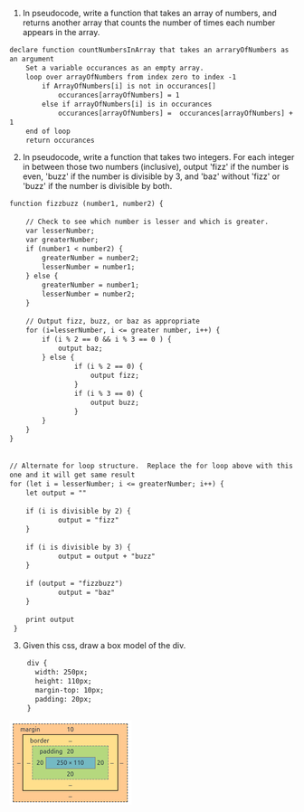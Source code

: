 1. In pseudocode, write a function that takes an array of numbers, and returns another array that counts the number of times each number appears in the array.
``` 
declare function countNumbersInArray that takes an arraryOfNumbers as an argument
    Set a variable occurances as an empty array.
    loop over arrayOfNumbers from index zero to index -1
        if ArrayOfNumbers[i] is not in occurances[]
            occurances[arrayOfNumbers] = 1
        else if arrayOfNumbers[i] is in occurances
            occurances[arrayOfNumbers] =  occurances[arrayOfNumbers] + 1 
    end of loop
    return occurances
```



2. In pseudocode, write a function that takes two integers. For each integer in between those two numbers (inclusive), output 'fizz' if the number is even, 'buzz' if the number is divisible by 3, and 'baz' without 'fizz' or 'buzz' if the number is divisible by both.

```
function fizzbuzz (number1, number2) {

    // Check to see which number is lesser and which is greater.
    var lesserNumber;
    var greaterNumber;
    if (number1 < number2) {
        greaterNumber = number2;
        lesserNumber = number1;
    } else {
        greaterNumber = number1;
        lesserNumber = number2;
    }

    // Output fizz, buzz, or baz as appropriate
    for (i=lesserNumber, i <= greater number, i++) {
        if (i % 2 == 0 && i % 3 == 0 ) {
            output baz;
        } else {
                if (i % 2 == 0) {
                    output fizz;
                }
                if (i % 3 == 0) {
                    output buzz;
                }
        }
    }
}


// Alternate for loop structure.  Replace the for loop above with this one and it will get same result
for (let i = lesserNumber; i <= greaterNumber; i++) {
    let output = ""

    if (i is divisible by 2) {
            output = "fizz"
    }

    if (i is divisible by 3) {
            output = output + "buzz"
    }

    if (output = "fizzbuzz")
            output = "baz"
    }

    print output
 }

```


3. Given this css, draw a box model of the div.

        div { 
          width: 250px; 
          height: 110px; 
          margin-top: 10px; 
          padding: 20px; 
        }
![](./img.png)